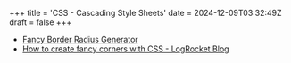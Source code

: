+++
title = 'CSS - Cascading Style Sheets'
date = 2024-12-09T03:32:49Z
draft = false
+++

- [Fancy Border Radius Generator](https://9elements.github.io)
- [How to create fancy corners with CSS - LogRocket Blog](https://blog.logrocket.com/create-fancy-corners-css/)
